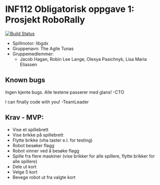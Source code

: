 # INF112 Obligatorisk oppgave 1: Prosjekt RoboRally
[![Build Status](https://travis-ci.com/inf112-v21/The-Agile-Tunas.svg?branch=master)](https://travis-ci.com/inf112-v21/The-Agile-Tunas)

- Spillmotor: libgdx
- Gruppenavn: The Agile Tunas
- Gruppemedlemmer:
  - Jacob Hagan, Robin Lee Lange, Olesya Pasichnyk, Lisa Maria Eliassen


## Known bugs
Ingen kjente bugs.
Alle testene passerer med glans!
-CTO

I can finally code with you!
-TeamLeader


## Krav - MVP:
- Vise et spillebrett
- Vise brikke på spillebrett
- Flytte brikke (vha taster e.l. for testing)
- Robot besøker flagg
- Robot vinner ved å besøke flagg
- Spille fra flere maskiner (vise brikker for alle spillere, flytte brikker for alle spillere)
- Dele ut kort
- Velge 5 kort
- Bevege robot ut fra valgte kort